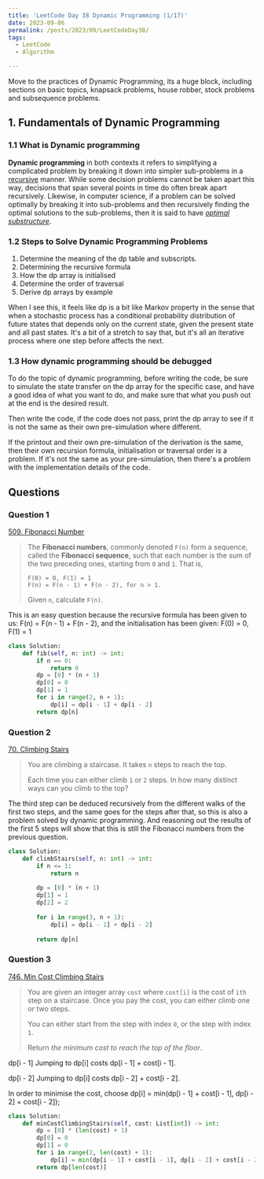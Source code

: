 ```yaml
---
title: 'LeetCode Day 38 Dynamic Programming (1/17)'
date: 2023-09-06
permalink: /posts/2023/09/LeetCodeDay38/
tags:
  - LeetCode
  - Algorithm

---
```


Move to the practices of Dynamic Programming, its a huge block, including sections on basic topics, knapsack problems, house robber, stock problems and subsequence problems.
## 1. Fundamentals of Dynamic Programming

### 1.1 What is Dynamic programming

**Dynamic programming** in both contexts it refers to simplifying a complicated problem by breaking it down into simpler sub-problems in a [recursive](https://en.wikipedia.org/wiki/Recursion) manner. While some decision problems cannot be taken apart this way, decisions that span several points in time do often break apart recursively. Likewise, in computer science, if a problem can be solved optimally by breaking it into sub-problems and then recursively finding the optimal solutions to the sub-problems, then it is said to have *[optimal substructure](https://en.wikipedia.org/wiki/Optimal_substructure)*.

### 1.2 Steps to Solve Dynamic Programming Problems

1. Determine the meaning of the dp table and subscripts.
2. Determining the recursive formula
3. How the dp array is initialised
4. Determine the order of traversal
5. Derive dp arrays by example

When I see this, it feels like dp is a bit like Markov property in the sense that when a stochastic process has a conditional probability distribution of future states that depends only on the current state, given the present state and all past states. It's a bit of a stretch to say that, but it's all an iterative process where one step before affects the next.

### 1.3 How dynamic programming should be debugged

To do the topic of dynamic programming, before writing the code, be sure to simulate the state transfer on the dp array for the specific case, and have a good idea of what you want to do, and make sure that what you push out at the end is the desired result.

Then write the code, if the code does not pass, print the dp array to see if it is not the same as their own pre-simulation where different.

If the printout and their own pre-simulation of the derivation is the same, then their own recursion formula, initialisation or traversal order is a problem.
If it's not the same as your pre-simulation, then there's a problem with the implementation details of the code.

## Questions

### Question 1

[509. Fibonacci Number](https://leetcode.com/problems/fibonacci-number/)

> The **Fibonacci numbers**, commonly denoted `F(n)` form a sequence, called the **Fibonacci sequence**, such that each number is the sum of the two preceding ones, starting from `0` and `1`. That is,
>
> ```
> F(0) = 0, F(1) = 1
> F(n) = F(n - 1) + F(n - 2), for n > 1.
> ```
>
> Given `n`, calculate `F(n)`.

This is an easy question because the recursive formula has been given to us: F(n) = F(n - 1) + F(n - 2), and the initialisation has been given: F(0) = 0, F(1) = 1

```python
class Solution:
    def fib(self, n: int) -> int:
        if n == 0:
            return 0
        dp = [0] * (n + 1)
        dp[0] = 0
        dp[1] = 1
        for i in range(2, n + 1):
            dp[i] = dp[i - 1] + dp[i - 2]
        return dp[n]
```

### Question 2

[70. Climbing Stairs](https://leetcode.com/problems/climbing-stairs/)

> You are climbing a staircase. It takes `n` steps to reach the top.
>
> Each time you can either climb `1` or `2` steps. In how many distinct ways can you climb to the top?

The third step can be deduced recursively from the different walks of the first two steps, and the same goes for the steps after that, so this is also a problem solved by dynamic programming. And reasoning out the results of the first 5 steps will show that this is still the Fibonacci numbers from the previous question.

```python
class Solution:
    def climbStairs(self, n: int) -> int:
        if n <= 1:
            return n
        
        dp = [0] * (n + 1)
        dp[1] = 1
        dp[2] = 2
        
        for i in range(3, n + 1):
            dp[i] = dp[i - 1] + dp[i - 2]
        
        return dp[n]
```



### Question 3

[746. Min Cost Climbing Stairs](https://leetcode.com/problems/min-cost-climbing-stairs/)

> You are given an integer array `cost` where `cost[i]` is the cost of `ith` step on a staircase. Once you pay the cost, you can either climb one or two steps.
>
> You can either start from the step with index `0`, or the step with index `1`.
>
> Return *the minimum cost to reach the top of the floor*.

dp[i - 1] Jumping to dp[i] costs dp[i - 1] + cost[i - 1].

dp[i - 2] Jumping to dp[i] costs dp[i - 2] + cost[i - 2].

In order to minimise the cost, choose dp[i] = min(dp[i - 1] + cost[i - 1], dp[i - 2] + cost[i - 2]);

```python
class Solution:
    def minCostClimbingStairs(self, cost: List[int]) -> int:
        dp = [0] * (len(cost) + 1)
        dp[0] = 0 
        dp[1] = 0 
        for i in range(2, len(cost) + 1):
            dp[i] = min(dp[i - 1] + cost[i - 1], dp[i - 2] + cost[i - 2])
        return dp[len(cost)]  
```



